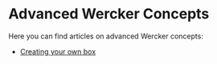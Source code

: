 # Advanced Wercker Concepts

Here you can find articles on advanced Wercker concepts:

* [Creating your own box](/articles/blank-box/)